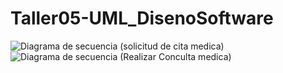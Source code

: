 # Taller05-UML_DisenoSoftware
![Diagrama de secuencia (solicitud de cita medica)](https://user-images.githubusercontent.com/67281150/201000531-1c9bd2de-11db-48f3-b352-b9ff25b3caf8.png)
![Diagrama de secuencia (Realizar Conculta medica)](https://user-images.githubusercontent.com/67281150/201000697-99532a27-dabf-41f3-89df-d825fe5c76ac.png)
